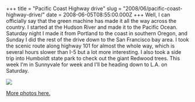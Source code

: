 +++
title = "Pacific Coast Highway drive"
slug = "2008/06/pacific-coast-highway-drive/"
date = 2008-06-05T08:55:00.000Z
+++
Well, I can officially say that the green machine has made it all the way across the country. I started at the Hudson River and made it to the Pacific Ocean. Saturday night I made it from Portland to the coast in southern Oregon, and Sunday I did the rest of the drive down to the San Francisco bay area. I took the scenic route along highway 101 for almost the whole way, which is several hours slower than I-5 but a lot more interesting. I also took a side trip into Humboldt state park to check out the giant Redwood trees. This week I'm in Sunnyvale for week and I'll be heading down to L.A. on Saturday.

![](https://peterlyons-org.s3.amazonaws.com/photos/drive_to_sunnyvale_2008/027_redwood.jpg)

[More photos here.](/app/photos?gallery=drive_to_sunnyvale_2008/)